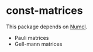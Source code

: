 # const-matrices

This package depends on [Numcl](https://github.com/numcl/numcl).

- Pauli matrices
- Gell-mann matrices
